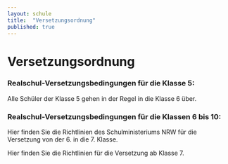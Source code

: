```yaml
---
layout: schule
title:  "Versetzungsordnung"
published: true
---
```


# Versetzungsordnung

### Realschul-Versetzungsbedingungen für die Klasse 5:

Alle Schüler der Klasse 5 gehen in der Regel in die Klasse 6 über.

### Realschul-Versetzungsbedingungen für die Klassen 6 bis 10:

Hier finden Sie die Richtlinien des Schulministeriums NRW für die Versetzung von der 6. in die 7. Klasse.

Hier finden Sie die Richtlinien für die Versetzung ab Klasse 7.

